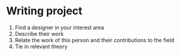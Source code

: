 # Writing project

1. Find a designer in your interest area
2. Describe their work
3. Relate the work of this person and their contributions to the field
4. Tie in relevant theory